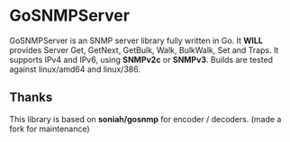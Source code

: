 GoSNMPServer
======

GoSNMPServer is an SNMP server library fully written in Go. It **WILL** provides Server Get,
GetNext, GetBulk, Walk, BulkWalk, Set and Traps. It supports IPv4 and
IPv6, using __SNMPv2c__ or __SNMPv3__. Builds are tested against
linux/amd64 and linux/386.

Thanks
-----
This library is based on **soniah/gosnmp** for encoder / decoders. (made a fork for maintenance)
